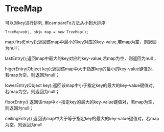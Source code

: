 # TreeMap
可以对key进行排列, 用campareTo方法从小到大排序

```
TreeMap<obj, obj> map = new TreeMap();
```
map.firstEntry();返回该map中最小的key对应的key-value,若map为空，则返回为null；

lastEntry();返回map中最大的key对应的key-value,若map为空，则返回为null；

higerEntry(Object key);返回该map中大于指定key的最小的key-value键值对，若map为空，则返回为null；

lowerEntry(Object key);返回该map中小于指定key的最大的key-value键值对，若map为空，则返回为null；

floorEntry() 返回该map中<=指定key的最大的key-value键值对，若map为空，则返回为null；

ceilingEntry() 返回该map中大于等于指定key的最大的key-value键值对，若map为空，则返回为null